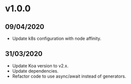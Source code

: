 # v1.0.0

## 09/04/2020

- Update k8s configuration with node affinity.

## 31/03/2020

- Update Koa version to v2.x.
- Update dependencies.
- Refactor code to use async/await instead of generators.
